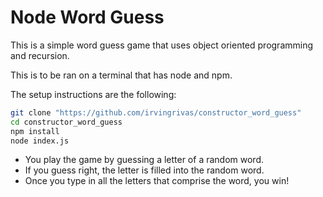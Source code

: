 # Node Word Guess

This is a simple word guess game that uses object oriented programming and recursion.

This is to be ran on a terminal that has node and npm.

The setup instructions are the following:
```sh
git clone "https://github.com/irvingrivas/constructor_word_guess"
cd constructor_word_guess
npm install
node index.js
```
* You play the game by guessing a letter of a random word.
* If you guess right, the letter is filled into the random word.
* Once you type in all the letters that comprise the word, you win!
